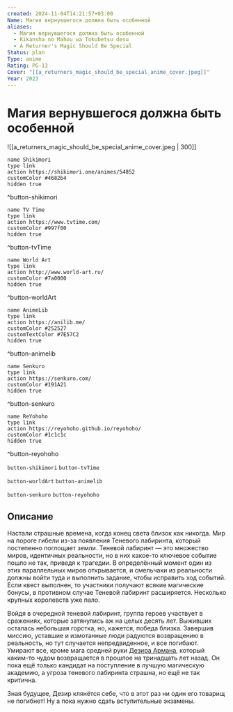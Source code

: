 ```yaml
---
created: 2024-11-04T14:21:57+03:00
Name: Магия вернувшегося должна быть особенной
aliases:
  - Магия вернувшегося должна быть особенной
  - Kikansha no Mahou wa Tokubetsu desu
  - A Returner's Magic Should Be Special
Status: plan
Type: anime
Rating: PG-13
Cover: "[[a_returners_magic_should_be_special_anime_cover.jpeg]]"
Year: 2023
---
```


# Магия вернувшегося должна быть особенной

![[a_returners_magic_should_be_special_anime_cover.jpeg | 300]]

```button
name Shikimori
type link
action https://shikimori.one/animes/54852
customColor #4682b4
hidden true
```
^button-shikimori

```button
name TV Time
type link
action https://www.tvtime.com/
customColor #997f00
hidden true
```
^button-tvTime

```button
name World Art
type link
action http://www.world-art.ru/
customColor #7a0000
hidden true
```
^button-worldArt

```button
name AnimeLib
type link
action https://anilib.me/
customColor #252527
customTextColor #7E57C2
hidden true
```
^button-animelib

```button
name Senkuro
type link
action https://senkuro.com/
customColor #191A21
hidden true
```
^button-senkuro

```button
name ReYohoho
type link
action https://reyohoho.github.io/reyohoho/
customColor #1c1c1c
hidden true
```
^button-reyohoho

`button-shikimori` `button-tvTime`

`button-worldArt` `button-animelib`

`button-senkuro` `button-reyohoho`

## Описание

Настали страшные времена, когда конец света близок как никогда. Мир на пороге гибели из-за появления Теневого лабиринта, который постепенно поглощает земли. Теневой лабиринт — это множество миров, идентичных реальности, но в них какое-то ключевое событие пошло не так, приведя к трагедии. В определённый момент один из этих параллельных миров открывается, и смельчаки из реальности должны войти туда и выполнить задание, чтобы исправить ход событий. Если квест выполнен, то участники получают всякие магические бонусы, в противном случае Теневой лабиринт расширяется. Несколько крупных королевств уже пало.

Войдя в очередной теневой лабиринт, группа героев участвует в сражениях, которые затянулись аж на целых десять лет. Выживших осталась небольшая горстка, но, кажется, победа близка. Завершив миссию, уставшие и измотанные люди радуются возвращению в реальность, но тут случается непредвиденное, и все погибают. Умирают все, кроме мага средней руки [Дезира Армана](https://shikimori.one/characters/190508-desir-herrman), который каким-то чудом возвращается в прошлое на тринадцать лет назад. Он пока ещё только кандидат на поступление в лучшую магическую академию, а угроза теневого лабиринта страшна, но ещё не так критична.

Зная будущее, Дезир клянётся себе, что в этот раз ни один его товарищ не погибнет! Ну а пока нужно сдать вступительные экзамены.
